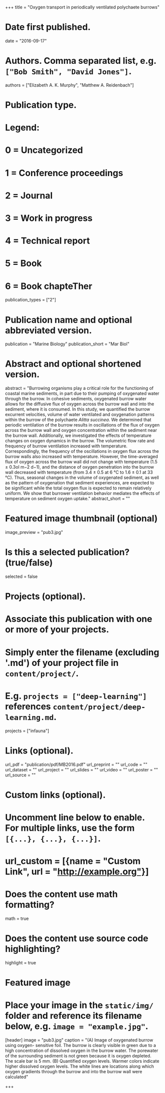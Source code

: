 +++
title = "Oxygen transport in periodically ventilated polychaete burrows"

# Date first published.
date = "2016-09-17"

# Authors. Comma separated list, e.g. `["Bob Smith", "David Jones"]`.
authors = ["Elizabeth A. K. Murphy", "Matthew A. Reidenbach"]

# Publication type.
# Legend:
# 0 = Uncategorized
# 1 = Conference proceedings
# 2 = Journal
# 3 = Work in progress
# 4 = Technical report
# 5 = Book
# 6 = Book chapteTher
publication_types = ["2"]

# Publication name and optional abbreviated version.
publication = "Marine Biology"
publication_short = "Mar Biol"

# Abstract and optional shortened version.
abstract = "Burrowing organisms play a critical role for the functioning of coastal marine sediments, in part due to their pumping of oxygenated water through the burrow. In cohesive sediments, oxygenated burrow water allows for the diffusive flux of oxygen across the burrow wall and into the sediment, where it is consumed. In this study, we quantified the burrow excurrent velocities, volume of water ventilated and oxygenation patterns within the burrow of the polychaete <i>Alitta succinea</i>. We determined that periodic ventilation of the burrow results in oscillations of the flux of oxygen across the burrow wall and oxygen concentration within the sediment near the burrow wall. Additionally, we investigated the effects of temperature changes on oxygen dynamics in the burrow. The volumetric flow rate and frequency of burrow ventilation increased with temperature. Correspondingly, the frequency of the oscillations in oxygen flux across the burrow walls also increased with temperature. However, the time-averaged flux of oxygen across the burrow wall did not change with temperature (1.5 ± 0.3ol m−2 d−1), and the distance of oxygen penetration into the burrow wall decreased with temperature (from 3.4 ± 0.5 at 6 °C to 1.6 ± 0.1 at 33 °C). Thus, seasonal changes in the volume of oxygenated sediment, as well as the pattern of oxygenation that sediment experiences, are expected to be significant while the total oxygen flux is expected to remain relatively uniform. We show that burrower ventilation behavior mediates the effects of temperature on sediment oxygen uptake."
abstract_short = ""

# Featured image thumbnail (optional)
image_preview = "pub3.jpg"

# Is this a selected publication? (true/false)
selected = false

# Projects (optional).
#   Associate this publication with one or more of your projects.
#   Simply enter the filename (excluding '.md') of your project file in `content/project/`.
#   E.g. `projects = ["deep-learning"]` references `content/project/deep-learning.md`.
projects = ["infauna"]

# Links (optional).
url_pdf = "publication/pdf/MB2016.pdf"
url_preprint = ""
url_code = ""
url_dataset = ""
url_project = ""
url_slides = ""
url_video = ""
url_poster = ""
url_source = ""

# Custom links (optional).
#   Uncomment line below to enable. For multiple links, use the form `[{...}, {...}, {...}]`.
# url_custom = [{name = "Custom Link", url = "http://example.org"}]

# Does the content use math formatting?
math = true

# Does the content use source code highlighting?
highlight = true

# Featured image
# Place your image in the `static/img/` folder and reference its filename below, e.g. `image = "example.jpg"`.
[header]
image = "pub3.jpg"
caption = "(A) Image of oxygenated burrow using oxygen- sensitive foil. The burrow is clearly visible in green due to a high concentration of dissolved oxygen in the burrow water. The porewater of the surrounding sediment is not green because it is oxygen depleted. The scale bar is 5 mm. (B) Quantified oxygen levels. Warmer colors indicate higher dissolved oxygen levels. The white lines are locations along which oxygen gradients through the burrow and into the burrow wall were calculated"

+++
